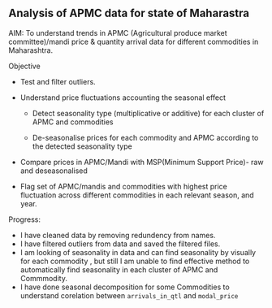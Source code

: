 ## Analysis of APMC data for state of Maharastra

AIM: To understand trends in APMC (Agricultural produce market committee)/mandi price & quantity arrival data for different commodities in Maharashtra.

Objective

* Test and filter outliers.
* Understand price fluctuations accounting the seasonal effect

  * Detect seasonality type (multiplicative or additive) for each cluster of APMC and commodities

  * De-seasonalise prices for each commodity and APMC according to the detected seasonality type

* Compare prices in APMC/Mandi with MSP(Minimum Support Price)- raw and deseasonalised

* Flag set of APMC/mandis and commodities with highest price fluctuation across different commodities in each relevant season, and year.

Progress:

* I have cleaned data by removing redundency from names.
* I have filtered outliers from data and saved the filtered files.
* I am looking of seasonality in data and can find seasonality by visually for each commodity , but still I am unable to find effective method to automatically find seasonality in each cluster of APMC and Commmodity.
* I have done seasonal decomposition for some Commodities to understand corelation between `arrivals_in_qtl` and `modal_price`